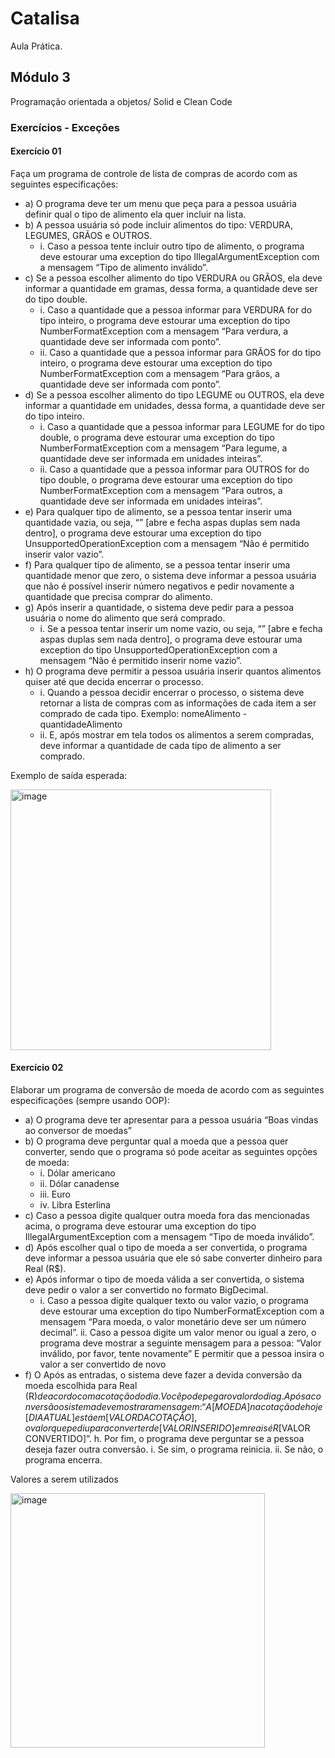 # Catalisa
Aula Prática.


## Módulo 3
Programação orientada a objetos/ Solid e Clean Code

### Exercícios - Exceções

#### Exercício 01

<p>Faça um programa de controle de lista de compras de acordo com as seguintes especificações: </p>

 - a) O programa deve ter um menu que peça para a pessoa usuária definir qual o tipo de alimento ela quer incluir na lista.
 - b) A pessoa usuária só pode incluir alimentos do tipo: VERDURA, LEGUMES, GRÃOS e OUTROS.
    - i. Caso a pessoa tente incluir outro tipo de alimento, o programa deve estourar uma exception do tipo IllegalArgumentException com a mensagem “Tipo de alimento inválido”.
 - c) Se a pessoa escolher alimento do tipo VERDURA ou GRÃOS, ela deve informar a quantidade em gramas, dessa forma, a quantidade deve ser do tipo double.
    - i. Caso a quantidade que a pessoa informar para VERDURA for do tipo inteiro, o programa deve estourar uma exception do tipo NumberFormatException com a mensagem “Para verdura, a quantidade deve ser informada com ponto”.
    - ii. Caso a quantidade que a pessoa informar para GRÃOS for do tipo inteiro, o programa deve estourar uma exception do tipo NumberFormatException com a mensagem “Para grãos, a quantidade deve ser informada com ponto”.
 - d) Se a pessoa escolher alimento do tipo LEGUME ou OUTROS, ela deve informar a quantidade em unidades, dessa forma, a quantidade deve ser do tipo inteiro.
    - i. Caso a quantidade que a pessoa informar para LEGUME for do tipo double, o programa deve estourar uma exception do tipo NumberFormatException com a mensagem “Para legume, a quantidade deve ser informada em unidades inteiras”.
    - ii. Caso a quantidade que a pessoa informar para OUTROS for do tipo double, o programa deve estourar uma exception do tipo NumberFormatException com a mensagem “Para outros, a quantidade deve ser informada em unidades inteiras”.
 - e) Para qualquer tipo de alimento, se a pessoa tentar inserir uma quantidade vazia, ou seja, “” [abre e fecha aspas duplas sem nada dentro], o programa deve estourar uma exception do tipo UnsupportedOperationException com a mensagem “Não é permitido inserir valor vazio”.
 - f) Para qualquer tipo de alimento, se a pessoa tentar inserir uma quantidade menor que zero, o sistema deve informar a pessoa usuária que não é possível inserir número negativos e pedir novamente a quantidade que precisa comprar do alimento.
 - g) Após inserir a quantidade, o sistema deve pedir para a pessoa usuária o nome do alimento que será comprado.
    - i. Se a pessoa tentar inserir um nome vazio, ou seja, “” [abre e fecha aspas duplas sem nada dentro], o programa deve estourar uma exception do tipo UnsupportedOperationException com a mensagem “Não é permitido inserir nome vazio”.
 - h) O programa deve permitir a pessoa usuária inserir quantos alimentos quiser até que decida encerrar o processo.
    - i. Quando a pessoa decidir encerrar o processo, o sistema deve retornar a lista de compras com as informações de cada item a ser comprado de cada tipo. Exemplo: nomeAlimento - quantidadeAlimento
    - ii. E, após mostrar em tela todos os alimentos a serem compradas, deve informar a quantidade de cada tipo de alimento a ser comprado.
<p> Exemplo de saída esperada: </p>

<img width="417" alt="image" src="https://github.com/meire-zup/excecoes/assets/133882369/6dccb5fd-93d2-4553-a735-683658f1a41e">

#### Exercício 02
<p> Elaborar um programa de conversão de moeda de acordo com as seguintes especificações (sempre usando OOP):</p>


 - a) O programa deve ter apresentar para a pessoa usuária “Boas vindas ao conversor de moedas”
 - b) O programa deve perguntar qual a moeda que a pessoa quer converter, sendo que o programa só pode aceitar as seguintes opções de moeda:
    - i. Dólar americano
    - ii. Dólar canadense
    - iii. Euro
    - iv. Libra Esterlina
 - c) Caso a pessoa digite qualquer outra moeda fora das mencionadas acima, o programa deve estourar uma exception do tipo IllegalArgumentException com a mensagem “Tipo de moeda inválido”.
 - d) Após escolher qual o tipo de moeda a ser convertida, o programa deve informar a pessoa usuária que ele só sabe converter dinheiro para Real (R$).
 - e) Após informar o tipo de moeda válida a ser convertida, o sistema deve pedir o valor a ser convertido no formato BigDecimal.
   - i. Caso a pessoa digite qualquer texto ou valor vazio, o
programa deve estourar uma exception do tipo
NumberFormatException com a mensagem “Para
moeda, o valor monetário deve ser um número decimal”.
ii. Caso a pessoa digite um valor menor ou igual a zero, o
programa deve mostrar a seguinte mensagem para a
pessoa: “Valor inválido, por favor, tente novamente” E
permitir que a pessoa insira o valor a ser convertido de novo
 - f) O Após as entradas, o sistema deve fazer a devida conversão da
moeda escolhida para Real (R$) de acordo com a cotação do
dia. Você pode pegar o valor do dia
g. Após a conversão o sistema deve mostrar a mensagem: “A
[MOEDA] na cotação de hoje [DIA ATUAL] está em [VALOR DA
COTAÇÃO], o valor que pediu para converter de [VALOR
INSERIDO] em reais é R$[VALOR CONVERTIDO]”.
h. Por fim, o programa deve perguntar se a pessoa deseja fazer
outra conversão.
i. Se sim, o programa reinicia.
ii. Se não, o programa encerra.

<p>Valores a serem utilizados</p>

<img width="407" alt="image" src="https://github.com/meire-zup/excecoes/assets/133882369/4ff46c69-2dd2-40ea-a3ec-474d65244018">
